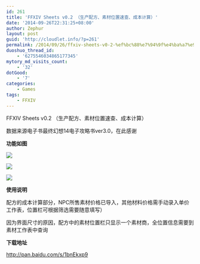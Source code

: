 ```yaml
---
id: 261
title: 'FFXIV Sheets v0.2 （生产配方、素材位置速查、成本计算）'
date: '2014-09-26T22:31:25+08:00'
author: Zephur
layout: post
guid: 'http://cloudlet.info/?p=261'
permalink: /2014/09/26/ffxiv-sheets-v0-2-%ef%bc%88%e7%94%9f%e4%ba%a7%e9%85%8d%e6%96%b9%e3%80%81%e7%b4%a0%e6%9d%90%e4%bd%8d%e7%bd%ae%e9%80%9f%e6%9f%a5%e3%80%81%e6%88%90%e6%9c%ac%e8%ae%a1%e7%ae%97%ef%bc%89/
duoshuo_thread_id:
    - '6275546034865177345'
mytory_md_visits_count:
    - '32'
dotGood:
    - '7'
categories:
    - Games
tags:
    - FFXIV
---
```


FFXIV Sheets v0.2 （生产配方、素材位置速查、成本计算）

数据来源电子书最终幻想14电子攻略书ver3.0，在此感谢

<!-- more -->

**功能如图**

[![](http://s0.cloudlet.info/201409/2840/47578_z.jpg)](http://s0.cloudlet.info/201409/2840/47578_o.jpg)

[![](http://s0.cloudlet.info/201409/2840/47579_z.jpg)](http://s0.cloudlet.info/201409/2840/47579_o.jpg)

[![](http://s0.cloudlet.info/201409/2840/47580_z.jpg)](http://s0.cloudlet.info/201409/2840/47580_o.jpg)

**使用说明**

配方的成本计算部分，NPC所售素材价格已导入，其他材料价格需手动录入单价工作表，位置栏可根据筛选需要随意填写）

因为界面尺寸的原因，配方中的素材位置栏只显示一个素材商，全位置信息需要到素材工作表中查询

**下载地址**

<http://pan.baidu.com/s/1bnEkxp9>